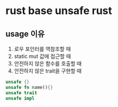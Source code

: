 # rust base unsafe rust

## usage 이유

1. 로우 포인터를 역참조할 때
2. static mut 값에 접근할 때
3. 안전하지 않은 함수를 호출할 때
4. 안전하지 않은 trait을 구현할 때

```rs
unsafe {}
unsafe fn name(){}
unsafe trait
unsafe impl
```
